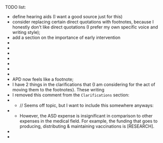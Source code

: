 TODO list:
* define hearing aids (I want a good source just for this)
* consider replacing certain direct quotations with footnotes, because I honestly don't like direct quotations (I prefer my own specific voice and writing style);
* add a section on the importance of early intervention
* 
* 
* 
* 
* 
* 
* 
* APD now feels like a footnote;
* I have 2 things in the clarifications that {I am considering for the act of moving them to the footnotes}. These writing
* I removed this comment from the `Clarifications` section:
* * // Seems off topic, but I want to include this somewhere anyways:
* * However, the ASD expense is insignificant in comparison to other expenses in the medical field. For example, the funding that goes to producing, distributing & maintaining vaccinations is [RESEARCH].
* 
* 




